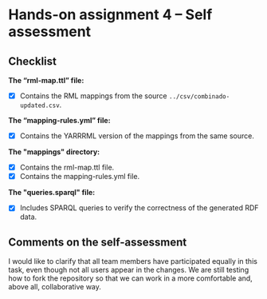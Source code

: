 # Hands-on assignment 4 – Self assessment

## Checklist

**The “rml-map.ttl” file:**

- [X] Contains the RML mappings from the source `../csv/combinado-updated.csv`.

**The “mapping-rules.yml” file:**
- [X] Contains the YARRRML version of the mappings from the same source.

**The "mappings" directory:**

- [X] Contains the rml-map.ttl file.
- [X] Contains the mapping-rules.yml file.

**The "queries.sparql" file:**

- [X] Includes SPARQL queries to verify the correctness of the generated RDF data.





## Comments on the self-assessment
I would like to clarify that all team members have participated equally in this task, even though not all users appear in the changes. We are still testing how to fork the repository so that we can work in a more comfortable and, above all, collaborative way.